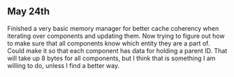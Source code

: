 ## May 24th
Finished a very basic memory manager for better cache coherency when iterating over components and updating them. Now trying to figure out how to make sure that all components know which entity they are a part of. Could make it so that each component has data for holding a parent ID. That will take up 8 bytes for all components, but I think that is something I am willing to do, unless I find a better way.